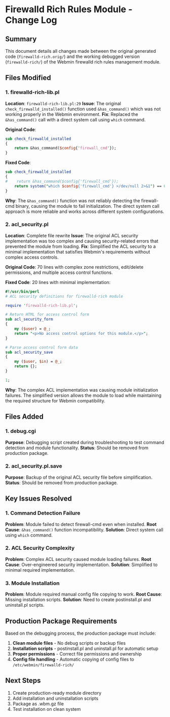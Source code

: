 # Firewalld Rich Rules Module - Change Log

## Summary
This document details all changes made between the original generated code (`firewalld-rich.orig/`) and the working debugged version (`firewalld-rich/`) of the Webmin firewalld rich rules management module.

## Files Modified

### 1. firewalld-rich-lib.pl
**Location**: `firewalld-rich-lib.pl:29`
**Issue**: The original `check_firewalld_installed()` function used `&has_command()` which was not working properly in the Webmin environment.
**Fix**: Replaced the `&has_command()` call with a direct system call using `which` command.

**Original Code**:
```perl
sub check_firewalld_installed
{
    return &has_command($config{'firewall_cmd'});
}
```

**Fixed Code**:
```perl
sub check_firewalld_installed
{
#    return &has_command($config{'firewall_cmd'});
    return system("which $config{'firewall_cmd'} >/dev/null 2>&1") == 0;
}
```

**Why**: The `&has_command()` function was not reliably detecting the firewall-cmd binary, causing the module to fail initialization. The direct system call approach is more reliable and works across different system configurations.

### 2. acl_security.pl
**Location**: Complete file rewrite
**Issue**: The original ACL security implementation was too complex and causing security-related errors that prevented the module from loading.
**Fix**: Simplified the ACL security to a minimal implementation that satisfies Webmin's requirements without complex access controls.

**Original Code**: 70 lines with complex zone restrictions, edit/delete permissions, and multiple access control functions.

**Fixed Code**: 20 lines with minimal implementation:
```perl
#!/usr/bin/perl
# ACL security definitions for firewalld-rich module

require 'firewalld-rich-lib.pl';

# Return HTML for access control form
sub acl_security_form
{
    my ($user) = @_;
    return "<p>No access control options for this module.</p>";
}

# Parse access control form data
sub acl_security_save
{
    my ($user, $in) = @_;
    return {};
}

1;
```

**Why**: The complex ACL implementation was causing module initialization failures. The simplified version allows the module to load while maintaining the required structure for Webmin compatibility.

## Files Added

### 1. debug.cgi
**Purpose**: Debugging script created during troubleshooting to test command detection and module functionality.
**Status**: Should be removed from production package.

### 2. acl_security.pl.save
**Purpose**: Backup of the original ACL security file before simplification.
**Status**: Should be removed from production package.

## Key Issues Resolved

### 1. Command Detection Failure
**Problem**: Module failed to detect firewall-cmd even when installed.
**Root Cause**: `&has_command()` function incompatibility.
**Solution**: Direct system call using `which` command.

### 2. ACL Security Complexity
**Problem**: Complex ACL security caused module loading failures.
**Root Cause**: Over-engineered security implementation.
**Solution**: Simplified to minimal required implementation.

### 3. Module Installation
**Problem**: Module required manual config file copying to work.
**Root Cause**: Missing installation scripts.
**Solution**: Need to create postinstall.pl and uninstall.pl scripts.

## Production Package Requirements

Based on the debugging process, the production package must include:

1. **Clean module files** - No debug scripts or backup files
2. **Installation scripts** - postinstall.pl and uninstall.pl for automatic setup
3. **Proper permissions** - Correct file permissions and ownership
4. **Config file handling** - Automatic copying of config files to `/etc/webmin/firewalld-rich/`

## Next Steps

1. Create production-ready module directory
2. Add installation and uninstallation scripts
3. Package as .wbm.gz file
4. Test installation on clean system